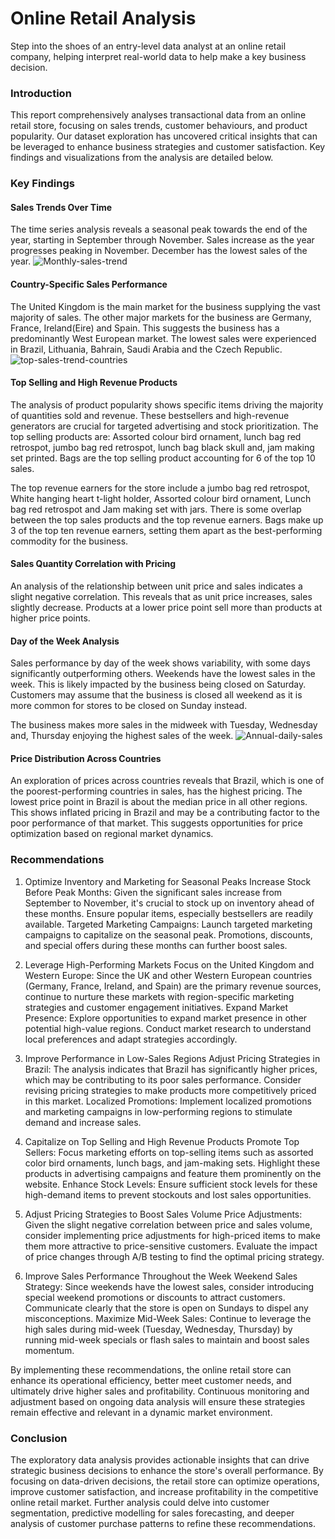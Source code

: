 # Online Retail Analysis
Step into the shoes of an entry-level data analyst at an online retail company, helping interpret real-world data to help make a key business decision.

### Introduction

This report comprehensively analyses transactional data from an online retail store, focusing on sales trends, customer behaviours, and product popularity. Our dataset exploration has uncovered critical insights that can be leveraged to enhance business strategies and customer satisfaction. Key findings and visualizations from the analysis are detailed below.

### Key Findings

#### Sales Trends Over Time
  
The time series analysis reveals a seasonal peak towards the end of the year, starting in September through November. Sales increase as the year progresses peaking in November. December has the lowest sales of the year.
![Monthly-sales-trend](https://github.com/user-attachments/assets/88082774-5ee1-46b6-a72c-a2d6f7893ce2)


#### Country-Specific Sales Performance

The United Kingdom is the main market for the business supplying the vast majority of sales. The other major markets for the business are Germany, France, Ireland(Eire) and Spain. This suggests the business has a predominantly West European market. The lowest sales were experienced in Brazil, Lithuania, Bahrain, Saudi Arabia and the Czech Republic.
![top-sales-trend-countries](https://github.com/user-attachments/assets/054b633d-b7fe-46a1-a9fb-1e652b38da5e)


#### Top Selling and High Revenue Products

The analysis of product popularity shows specific items driving the majority of quantities sold and revenue. These bestsellers and high-revenue generators are crucial for targeted advertising and stock prioritization. The top selling products are: Assorted colour bird ornament, lunch bag red retrospot, jumbo bag red retrospot, lunch bag black skull and, jam making set printed. Bags are the top selling product accounting for 6 of the top 10 sales.

The top revenue earners for the store include a jumbo bag red retrospot, White hanging heart t-light holder, Assorted colour bird ornament, Lunch bag red retrospot and Jam making set with jars. There is some overlap between the top sales products and the top revenue earners. Bags make up 3 of the top ten revenue earners, setting them apart as the best-performing commodity for the business.

#### Sales Quantity Correlation with Pricing
An analysis of the relationship between unit price and sales indicates a slight negative correlation. This reveals that as unit price increases, sales slightly decrease. Products at a lower price point sell more than products at higher price points.

#### Day of the Week Analysis
Sales performance by day of the week shows variability, with some days significantly outperforming others. Weekends have the lowest sales in the week. This is likely impacted by the business being closed on Saturday. Customers may assume that the business is closed all weekend as it is more common for stores to be closed on Sunday instead.

The business makes more sales in the midweek with Tuesday, Wednesday and, Thursday enjoying the highest sales of the week.
![Annual-daily-sales](https://github.com/user-attachments/assets/9737a0ad-0c55-4e92-a20b-28f0709e7709)

#### Price Distribution Across Countries

An exploration of prices across countries reveals that Brazil, which is one of the poorest-performing countries in sales, has the highest pricing. The lowest price point in Brazil is about the median price in all other regions. This shows inflated pricing in Brazil and may be a contributing factor to the poor performance of that market. This suggests opportunities for price optimization based on regional market dynamics.

### Recommendations

1. Optimize Inventory and Marketing for Seasonal Peaks
Increase Stock Before Peak Months: Given the significant sales increase from September to November, it's crucial to stock up on inventory ahead of these months. Ensure popular items, especially bestsellers are readily available.
Targeted Marketing Campaigns: Launch targeted marketing campaigns to capitalize on the seasonal peak. Promotions, discounts, and special offers during these months can further boost sales.

2. Leverage High-Performing Markets
Focus on the United Kingdom and Western Europe: Since the UK and other Western European countries (Germany, France, Ireland, and Spain) are the primary revenue sources, continue to nurture these markets with region-specific marketing strategies and customer engagement initiatives.
Expand Market Presence: Explore opportunities to expand market presence in other potential high-value regions. Conduct market research to understand local preferences and adapt strategies accordingly.

3. Improve Performance in Low-Sales Regions
Adjust Pricing Strategies in Brazil: The analysis indicates that Brazil has significantly higher prices, which may be contributing to its poor sales performance. Consider revising pricing strategies to make products more competitively priced in this market.
Localized Promotions: Implement localized promotions and marketing campaigns in low-performing regions to stimulate demand and increase sales.

4. Capitalize on Top Selling and High Revenue Products
Promote Top Sellers: Focus marketing efforts on top-selling items such as assorted color bird ornaments, lunch bags, and jam-making sets. Highlight these products in advertising campaigns and feature them prominently on the website.
Enhance Stock Levels: Ensure sufficient stock levels for these high-demand items to prevent stockouts and lost sales opportunities.

5. Adjust Pricing Strategies to Boost Sales Volume
Price Adjustments: Given the slight negative correlation between price and sales volume, consider implementing price adjustments for high-priced items to make them more attractive to price-sensitive customers. Evaluate the impact of price changes through A/B testing to find the optimal pricing strategy.

6. Improve Sales Performance Throughout the Week
Weekend Sales Strategy: Since weekends have the lowest sales, consider introducing special weekend promotions or discounts to attract customers. Communicate clearly that the store is open on Sundays to dispel any misconceptions.
Maximize Mid-Week Sales: Continue to leverage the high sales during mid-week (Tuesday, Wednesday, Thursday) by running mid-week specials or flash sales to maintain and boost sales momentum.

By implementing these recommendations, the online retail store can enhance its operational efficiency, better meet customer needs, and ultimately drive higher sales and profitability. Continuous monitoring and adjustment based on ongoing data analysis will ensure these strategies remain effective and relevant in a dynamic market environment.


### Conclusion

The exploratory data analysis provides actionable insights that can drive strategic business decisions to enhance the store's overall performance. By focusing on data-driven decisions, the retail store can optimize operations, improve customer satisfaction, and increase profitability in the competitive online retail market. Further analysis could delve into customer segmentation, predictive modelling for sales forecasting, and deeper analysis of customer purchase patterns to refine these recommendations.

